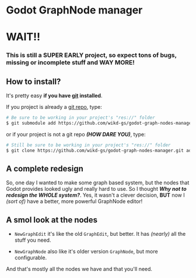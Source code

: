 # Godot GraphNode manager

# WAIT!!
### This is still a SUPER EARLY project, so expect tons of bugs, missing or incomplete stuff and WAY MORE!

## How to install?
It's pretty easy **if you have [git](https://git-scm.com/) installed**.

If you project is already a [git repo](https://git-scm.com/docs/git-init), type:
```bash
# Be sure to be working in your project's "res://" folder
$ git submodule add https://github.com/wikd-gs/godot-graph-nodes-manager.git addons/graph-manager
```

or if your project is not a git repo ***(HOW DARE YOU)***, type:
```bash
# Still be sure to be working in your project's "res://" folder
$ git clone https://github.com/wikd-gs/godot-graph-nodes-manager.git addons/graph-manager
```

## A complete redesign
So, one day I wanted to make some graph based system, but the nodes that Godot provides looked ugly and really hard to use. So I thought ***Why not to redesign the WHOLE system?***.
Yes, it wasn't a clever decision, **BUT** now I *(sort of)* have a better, more powerful GraphNode editor!

## A smol look at the nodes
- `NewGraphEdit` it's like the old `GraphEdit`, but better. It has *(nearly)* all the stuff you need.

- `NewGraphNode` also like it's older version `GraphNode`, but more configurable.

And that's mostly all the nodes we have and that you'll need.
